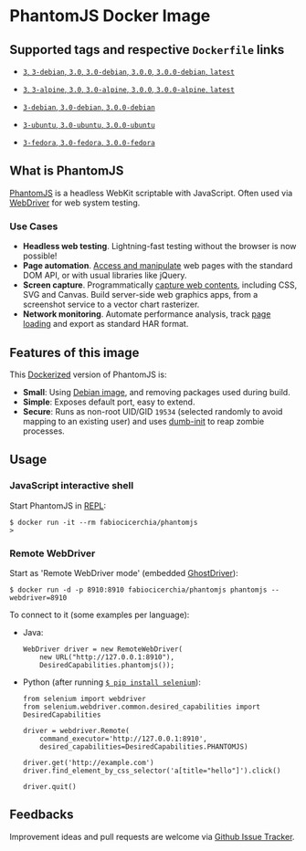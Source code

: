 # PhantomJS Docker Image

## Supported tags and respective `Dockerfile` links

  * [`3`, `3-debian`, `3.0`, `3.0-debian`, `3.0.0`, `3.0.0-debian`, `latest`](https://github.com/fabiocicerchia/phantomjs/blob/master/docker/Dockerfile.debian)

  * [`3`, `3-alpine`, `3.0`, `3.0-alpine`, `3.0.0`, `3.0.0-alpine`, `latest`](https://github.com/fabiocicerchia/phantomjs/blob/master/docker/Dockerfile.alpine)
  * [`3-debian`, `3.0-debian`, `3.0.0-debian`](https://github.com/fabiocicerchia/phantomjs/blob/master/docker/Dockerfile.debian)
  * [`3-ubuntu`, `3.0-ubuntu`, `3.0.0-ubuntu`](https://github.com/fabiocicerchia/phantomjs/blob/master/docker/Dockerfile.ubuntu)
  * [`3-fedora`, `3.0-fedora`, `3.0.0-fedora`](https://github.com/fabiocicerchia/phantomjs/blob/master/docker/Dockerfile.fedora)

## What is PhantomJS

[PhantomJS][phantomjs] is a headless WebKit scriptable with JavaScript. Often used via [WebDriver][webdriver] for web system testing.

### Use Cases

- **Headless web testing**. Lightning-fast testing without the browser is now possible!
- **Page automation**. [Access and manipulate](http://phantomjs.org/page-automation.html) web pages with the standard DOM API, or with usual libraries like jQuery.
- **Screen capture**. Programmatically [capture web contents](http://phantomjs.org/screen-capture.html), including CSS, SVG and Canvas. Build server-side web graphics apps, from a screenshot service to a vector chart rasterizer.
- **Network monitoring**. Automate performance analysis, track [page loading](http://phantomjs.org/network-monitoring.html) and export as standard HAR format.


## Features of this image

This [Dockerized][docker] version of PhantomJS is:

 * **Small**: Using [Debian image][debian], and removing packages used during build.
 * **Simple**: Exposes default port, easy to extend.
 * **Secure**: Runs as non-root UID/GID `19534` (selected randomly to avoid mapping to an existing user) and uses [dumb-init](https://github.com/Yelp/dumb-init) to reap zombie processes.


## Usage

### JavaScript interactive shell
 
Start PhantomJS in [REPL](http://phantomjs.org/repl.html):

    $ docker run -it --rm fabiocicerchia/phantomjs
    >

### Remote WebDriver

Start as 'Remote WebDriver mode' (embedded [GhostDriver](https://github.com/detro/ghostdriver)):

    $ docker run -d -p 8910:8910 fabiocicerchia/phantomjs phantomjs --webdriver=8910

To connect to it (some examples per language):

  * Java:

        WebDriver driver = new RemoteWebDriver(
            new URL("http://127.0.0.1:8910"),
            DesiredCapabilities.phantomjs());

  * Python (after running [`$ pip install selenium`](https://pypi.python.org/pypi/selenium/)):
  
        from selenium import webdriver
        from selenium.webdriver.common.desired_capabilities import DesiredCapabilities

        driver = webdriver.Remote(
            command_executor='http://127.0.0.1:8910',
            desired_capabilities=DesiredCapabilities.PHANTOMJS)

        driver.get('http://example.com')
        driver.find_element_by_css_selector('a[title="hello"]').click()
        
        driver.quit()

## Feedbacks

Improvement ideas and pull requests are welcome via
[Github Issue Tracker](https://github.com/wernight/docker-phantomjs/issues).

[phantomjs]:        http://phantomjs.org/
[docker]:           https://www.docker.io/
[debian]:           https://registry.hub.docker.com/_/debian/
[webdriver]:        http://www.seleniumhq.org/projects/webdriver/
